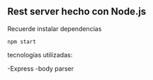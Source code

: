 ## Rest server hecho con Node.js

Recuerde instalar dependencias

``` npm start ```

tecnologías utilizadas:

-Express
-body parser
